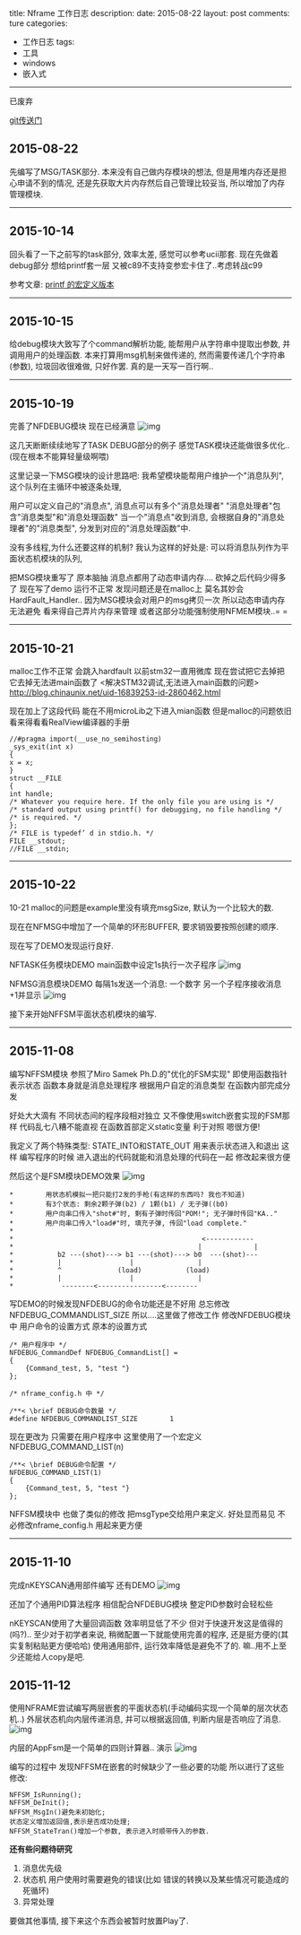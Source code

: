 title: Nframe 工作日志
description: 
date: 2015-08-22
layout: post
comments: ture
categories:
- 工作日志
tags: 
- 工具
- windows
- 嵌入式
---

已废弃

<!--more-->

[git传送门](https://github.com/noodlefighter/Nframe)

## 2015-08-22

先编写了MSG/TASK部分.
本来没有自己做内存模块的想法, 但是用堆内存还是担心申请不到的情况, 
还是先获取大片内存然后自己管理比较妥当, 所以增加了内存管理模块.

---

## 2015-10-14

回头看了一下之前写的task部分, 效率太差, 感觉可以参考ucii那套.
现在先做着debug部分 想给printf套一层 又被c89不支持变参宏卡住了..考虑转战c99

参考文章:
[printf 的宏定义版本](http://blog.csdn.net/cp1300/article/details/7773239)

---

## 2015-10-15

给debug模块大致写了个command解析功能, 能帮用户从字符串中提取出参数, 并调用用户的处理函数.
本来打算用msg机制来做传递的, 然而需要传递几个字符串(参数), 垃圾回收很难做, 只好作罢.
真的是一天写一百行啊..

---

## 2015-10-19

完善了NFDEBUG模块 现在已经满意
![img](\i\log_nframe\15101901.jpg)

这几天断断续续地写了TASK DEBUG部分的例子
感觉TASK模块还能做很多优化..(现在根本不能算轻量级啊喂)

这里记录一下MSG模块的设计思路吧:
我希望模块能帮用户维护一个"消息队列", 
这个队列在主循环中被逐条处理,

用户可以定义自己的"消息点", 消息点可以有多个"消息处理者"
"消息处理者"包含"消息类型"和"消息处理函数"
当一个"消息点"收到消息, 会根据自身的"消息处理者"的"消息类型", 分发到对应的"消息处理函数"中.

没有多线程,为什么还要这样的机制?
我认为这样的好处是: 可以将消息队列作为平面状态机模块的队列,

把MSG模块重写了 原本脑抽 消息点都用了动态申请内存.... 
砍掉之后代码少得多了
现在写了demo 运行不正常 发现问题还是在malloc上 莫名其妙会HardFault_Handler..
因为MSG模块会对用户的msg拷贝一次 所以动态申请内存无法避免 
看来得自己弄片内存来管理 或者这部分功能强制使用NFMEM模块..= =

---

## 2015-10-21

malloc工作不正常 会跳入hardfault
以前stm32一直用微库 现在尝试把它去掉把它去掉无法进main函数了
<解决STM32调试,无法进入main函数的问题>
http://blog.chinaunix.net/uid-16839253-id-2860462.html

现在加上了这段代码 能在不用microLib之下进入mian函数 但是malloc的问题依旧
看来得看看RealView编译器的手册
```
//#pragma import(__use_no_semihosting) 
_sys_exit(int x) 
{ 
x = x; 
} 
struct __FILE 
{ 
int handle; 
/* Whatever you require here. If the only file you are using is */ 
/* standard output using printf() for debugging, no file handling */ 
/* is required. */ 
}; 
/* FILE is typedef’ d in stdio.h. */ 
FILE __stdout;
//FILE __stdin;
```

---

## 2015-10-22

10-21 malloc的问题是example里没有填充msgSize, 默认为一个比较大的数.

现在在NFMSG中增加了一个简单的环形BUFFER,
要求销毁要按照创建的顺序.

现在写了DEMO发现运行良好.

NFTASK任务模块DEMO
main函数中设定1s执行一次子程序
![img](\i\log_nframe\15102202.jpg)

NFMSG消息模块DEMO
每隔1s发送一个消息: 一个数字
另一个子程序接收消息 +1并显示
![img](\i\log_nframe\15102201.jpg)

接下来开始NFFSM平面状态机模块的编写.

---

## 2015-11-08

编写NFFSM模块
参照了Miro Samek Ph.D.的"优化的FSM实现"
即使用函数指针表示状态 函数本身就是消息处理程序
根据用户自定的消息类型 在函数内部完成分发

好处大大滴有 不同状态间的程序段相对独立 
又不像使用switch嵌套实现的FSM那样 代码乱七八糟不能直视
在函数首部定义static变量 利于对照 嗯很方便!

我定义了两个特殊类型: STATE_INTO和STATE_OUT 用来表示状态进入和退出
这样 编写程序的时候 进入退出的代码就能和消息处理的代码在一起 修改起来很方便

然后这个是FSM模块DEMO效果
![img](\i\log_nframe\15110801.jpg)
```
*        用状态机模拟一把只能打2发的手枪(有这样的东西吗? 我也不知道)
*        有3个状态: 剩余2颗子弹(b2) / 1颗(b1) / 无子弹((b0)
*        用户向串口传入"shot#"时, 剩有子弹时传回"POM!"; 无子弹时传回"KA.."
*        用户向串口传入"load#"时, 填充子弹, 传回"load complete."
*
*                                               <------------
*                                              |             |
*           b2 ---(shot)---> b1 ---(shot)---> b0  ---(shot)---
*           |                 |                |
*           ^              (load)           (load)
*           |                 |                |
*            --------<----------------<--------
```

写DEMO的时候发现NFDEBUG的命令功能还是不好用 总忘修改NFDEBUG_COMMANDLIST_SIZE
所以....这里做了修改工作
修改NFDEBUG模块中 用户命令的设置方式
原本的设置方式
```
/* 用户程序中 */
NFDEBUG_CommandDef NFDEBUG_CommandList[] =
{
    {Command_test, 5, "test "}
};

/* nframe_config.h 中 */

/**< \brief DEBUG命令数量 */
#define NFDEBUG_COMMANDLIST_SIZE        1

```

现在更改为 只需要在用户程序中 这里使用了一个宏定义NFDEBUG_COMMAND_LIST(n) 
```
/**< \brief DEBUG命令配置 */
NFDEBUG_COMMAND_LIST(1)
{
    {Command_test, 5, "test "}
};
```

NFFSM模块中 也做了类似的修改 把msgType交给用户来定义.
好处显而易见 不必修改nframe_config.h 用起来更方便

---
## 2015-11-10

完成nKEYSCAN通用部件编写 还有DEMO
![img](\i\log_nframe\15111001.jpg)

还加了个通用PID算法程序 相信配合NFDEBUG模块 整定PID参数时会轻松些

nKEYSCAN使用了大量回调函数 效率明显低了不少 但对于快速开发这是值得的(吗?)..
至少对于初学者来说, 稍微配置一下就能使用完善的程序, 还是挺方便的(其实复制粘贴更方便哈哈)
使用通用部件, 运行效率降低是避免不了的. 嘛..用不上至少还能给人copy是吧.

## 2015-11-12

使用NFRAME尝试编写两层嵌套的平面状态机(手动编码实现一个简单的层次状态机..)
外层状态机向内层传递消息, 并可以根据返回值, 判断内层是否响应了消息.
![img](\i\log_nframe\15111201.jpg)

内层的AppFsm是一个简单的四则计算器..
演示
![img](\i\log_nframe\15111202.jpg)

编写的过程中 发现NFFSM在嵌套的时候缺少了一些必要的功能
所以进行了这些修改:
```
NFFSM_IsRunning();
NFFSM_DeInit();
NFFSM_MsgIn()避免未初始化;
状态定义增加返回值,表示是否成功处理;
NFFSM_StateTran()增加一个参数, 表示进入时顺带传入的参数.
```

__还有些问题待研究__
1. 消息优先级
2. 状态机 用户使用时需要避免的错误(比如 错误的转换以及某些情况可能造成的死循环)
3. 异常处理

要做其他事情, 接下来这个东西会被暂时放置Play了.
